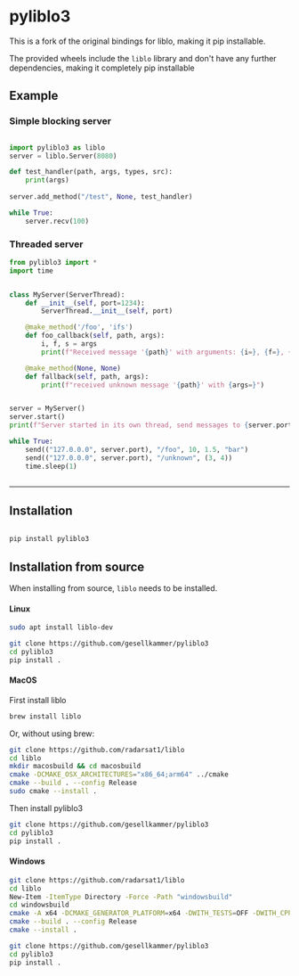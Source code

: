# pyliblo3 

This is a fork of the original bindings for liblo, making it pip installable.

The provided wheels include the ``liblo`` library and don't have any further 
dependencies, making it completely pip installable


## Example

### Simple blocking server

```python

import pyliblo3 as liblo
server = liblo.Server(8080)

def test_handler(path, args, types, src):
    print(args)
    
server.add_method("/test", None, test_handler)

while True:
    server.recv(100)
```

### Threaded server

```python
from pyliblo3 import *
import time


class MyServer(ServerThread):
    def __init__(self, port=1234):
        ServerThread.__init__(self, port)

    @make_method('/foo', 'ifs')
    def foo_callback(self, path, args):
        i, f, s = args
        print(f"Received message '{path}' with arguments: {i=}, {f=}, {s=}")

    @make_method(None, None)
    def fallback(self, path, args):
        print(f"received unknown message '{path}' with {args=}")


server = MyServer()
server.start()
print(f"Server started in its own thread, send messages to {server.port}. Use CTRL-C to stop")

while True:
    send(("127.0.0.0", server.port), "/foo", 10, 1.5, "bar")
    send(("127.0.0.0", server.port), "/unknown", (3, 4))
    time.sleep(1)
    
```

----------------------


## Installation


```bash

pip install pyliblo3

```

## Installation from source

When installing from source, ``liblo`` needs to be installed.

#### Linux

```bash
sudo apt install liblo-dev

git clone https://github.com/gesellkammer/pyliblo3
cd pyliblo3
pip install .
```

#### MacOS

First install liblo

```bash
brew install liblo
```

Or, without using brew:

```bash
git clone https://github.com/radarsat1/liblo
cd liblo
mkdir macosbuild && cd macosbuild
cmake -DCMAKE_OSX_ARCHITECTURES="x86_64;arm64" ../cmake
cmake --build . --config Release
sudo cmake --install .
```

Then install pyliblo3

```bash
git clone https://github.com/gesellkammer/pyliblo3
cd pyliblo3
pip install .
```

#### Windows

```bash
git clone https://github.com/radarsat1/liblo
cd liblo
New-Item -ItemType Directory -Force -Path "windowsbuild"
cd windowsbuild
cmake -A x64 -DCMAKE_GENERATOR_PLATFORM=x64 -DWITH_TESTS=OFF -DWITH_CPP_TESTS=OFF -DWITH_EXAMPLES=OFF -DWITH_TOOLS=OFF ../cmake
cmake --build . --config Release
cmake --install .
```

```bash
git clone https://github.com/gesellkammer/pyliblo3
cd pyliblo3
pip install .
```


